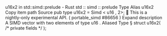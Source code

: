u16x2 in std::simd::prelude - Rust
std
::
simd
::
prelude
Type Alias
u16x2
Copy item path
Source
pub type u16x2 =
Simd
<
u16
, 2>;
🔬
This is a nightly-only experimental API. (
portable_simd
#86656
)
Expand description
A SIMD vector with two elements of type
u16
.
Aliased Type
§
struct u16x2(
/* private fields */
);
